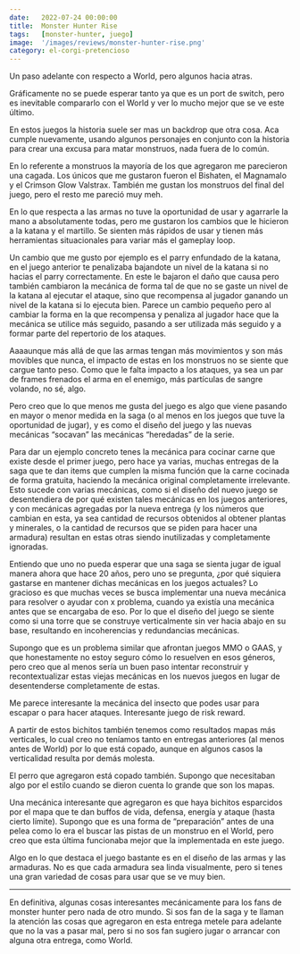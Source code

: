 ```yaml
---
date:   2022-07-24 00:00:00
title:  Monster Hunter Rise
tags:   [monster-hunter, juego]
image:  '/images/reviews/monster-hunter-rise.png'
category: el-corgi-pretencioso
---
```

Un paso adelante con respecto a World, pero algunos hacia atras.

Gráficamente no se puede esperar tanto ya que es un port de switch, pero es inevitable compararlo con el World y ver lo mucho mejor que se ve este último.

En estos juegos la historia suele ser mas un backdrop que otra cosa. Aca cumple nuevamente, usando algunos personajes en conjunto con la historia para crear una excusa para matar monstruos, nada fuera de lo común.

En lo referente a monstruos la mayoría de los que agregaron me parecieron una cagada. Los únicos que me gustaron fueron el Bishaten, el Magnamalo y el Crimson Glow Valstrax. También me gustan los monstruos del final del juego, pero el resto me pareció muy meh.

En lo que respecta a las armas no tuve la oportunidad de usar y agarrarle la mano a absolutamente todas, pero me gustaron los cambios que le hicieron a la katana y el martillo. Se sienten más rápidos de usar y tienen más herramientas situacionales para variar más el gameplay loop.

Un cambio que me gusto por ejemplo es el parry enfundado de la katana, en el juego anterior te penalizaba bajandote un nivel de la katana si no hacias el parry correctamente. En este le bajaron el daño que causa pero también cambiaron la mecánica de forma tal de que no se gaste un nivel de la katana al ejecutar el ataque, sino que recompensa al jugador ganando un nivel de la katana si lo ejecuta bien. Parece un cambio pequeño pero al cambiar la forma en la que recompensa y penaliza al jugador hace que la mecánica se utilice más seguido, pasando a ser utilizada más seguido y a formar parte del repertorio de los ataques.

Aaaaunque más allá de que las armas tengan más movimientos y son más movibles que nunca, el impacto de estas en los monstruos no se siente que cargue tanto peso. Como que le falta impacto a los ataques, ya sea un par de frames frenados el arma en el enemigo, más partículas de sangre volando, no sé, algo.

Pero creo que lo que menos me gusta del juego es algo que viene pasando en mayor o menor medida en la saga (o al menos en los juegos que tuve la oportunidad de jugar), y es como el diseño del juego y las nuevas mecánicas “socavan” las mecánicas “heredadas” de la serie.

Para dar un ejemplo concreto tenes la mecánica para cocinar carne que existe desde el primer juego, pero hace ya varias, muchas entregas de la saga que te dan items que cumplen la misma función que la carne cocinada de forma gratuita, haciendo la mecánica original completamente irrelevante. Esto sucede con varias mecánicas, como si el diseño del nuevo juego se desentendiera de por qué existen tales mecánicas en los juegos anteriores, y con mecánicas agregadas por la nueva entrega (y los números que cambian en esta, ya sea cantidad de recursos obtenidos al obtener plantas y minerales, o la cantidad de recursos que se piden para hacer una armadura) resultan en estas otras siendo inutilizadas y completamente ignoradas.

Entiendo que uno no pueda esperar que una saga se sienta jugar de igual manera ahora que hace 20 años, pero uno se pregunta, ¿por qué siquiera gastarse en mantener dichas mecánicas en los juegos actuales? Lo gracioso es que muchas veces se busca implementar una nueva mecánica para resolver o ayudar con x problema, cuando ya existía una mecánica antes que se encargaba de eso. Por lo que el diseño del juego se siente como si una torre que se construye verticalmente sin ver hacia abajo en su base, resultando en incoherencias y redundancias mecánicas.

Supongo que es un problema similar que afrontan juegos MMO o GAAS, y que honestamente no estoy seguro cómo lo resuelven en esos géneros, pero creo que al menos sería un buen paso intentar reconstruir y recontextualizar estas viejas mecánicas en los nuevos juegos en lugar de desentenderse completamente de estas.

Me parece interesante la mecánica del insecto que podes usar para escapar o para hacer ataques. Interesante juego de risk reward.

A partir de estos bichitos también tenemos como resultados mapas más verticales, lo cual creo no teníamos tanto en entregas anteriores (al menos antes de World) por lo que está copado, aunque en algunos casos la verticalidad resulta por demás molesta.

El perro que agregaron está copado también. Supongo que necesitaban algo por el estilo cuando se dieron cuenta lo grande que son los mapas.

Una mecánica interesante que agregaron es que haya bichitos esparcidos por el mapa que te dan buffos de vida, defensa, energía y ataque (hasta cierto límite). Supongo que es una forma de “preparación” antes de una pelea como lo era el buscar las pistas de un monstruo en el World, pero creo que esta última funcionaba mejor que la implementada en este juego.

Algo en lo que destaca el juego bastante es en el diseño de las armas y las armaduras. No es que cada armadura sea linda visualmente, pero si tenes una gran variedad de cosas para usar que se ve muy bien.

<hr>

En definitiva, algunas cosas interesantes mecánicamente para los fans de monster hunter pero nada de otro mundo. Si sos fan de la saga y te llaman la atención las cosas que agregaron en esta entrega metele para adelante que no la vas a pasar mal, pero si no sos fan sugiero jugar o arrancar con alguna otra entrega, como World.
